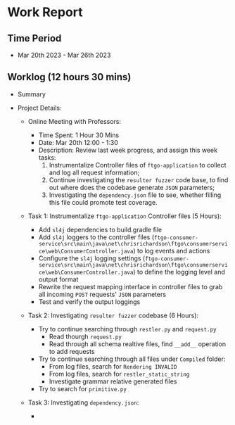 #  Work Report

## Time Period

* Mar 20th 2023 - Mar 26th 2023

## Worklog (12 hours 30 mins)

* Summary

* Project Details:

    * Online Meeting with Professors:

        * Time Spent: 1 Hour 30 Mins
        * Date: Mar 20th 12:00 - 1:30
        * Description: Review last week progress, and assign this week tasks:
            1. Instrumentalize Controller files of `ftgo-application` to collect and log all request information;
            2. Continue investigating the `resulter fuzzer` code base, to find out where does the codebase generate `JSON` parameters;
            3. Investigating the `dependency.json` file to see, whether filling this file could promote test coverage.

    * Task 1: Instrumentalize `ftgo-application` Controller files (5 Hours):

        * Add `sl4j` dependencies to build.gradle file
        * Add `sl4j` loggers to the controller files (`ftgo-consumer-service\src\main\java\net\chrisrichardson\ftgo\consumerservice\web\ConsumerController.java`) to log events and actions
        * Configure the ``sl4j`` logging settings (`ftgo-consumer-service\src\main\java\net\chrisrichardson\ftgo\consumerservice\web\ConsumerController.java`) to define the logging level and output format
        * Rewrite the request mapping interface in controller files to grab all incoming `POST` requests' `JSON` parameters
        * Test and verify the output loggings

    * Task 2: Investigating `resulter fuzzer` codebase (6 Hours):

        * Try to continue searching through `restler.py` and `request.py`
            * Read thourgh `request.py`
            * Read through all schema realtive files, find `__add__` operation to add requests
        * Try to continue searching through all files under `Compiled` folder:
            * From log files, search for `Rendering INVALID`
            * From log files, search for `restler_static_string`
            * Investigate grammar relative generated files
        * Try to search for `primitive.py`

    * Task 3: Investigating `dependency.json`:

        * 